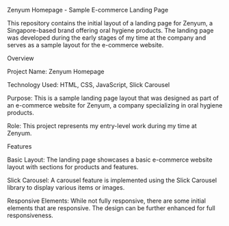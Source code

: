 Zenyum Homepage - Sample E-commerce Landing Page

This repository contains the initial layout of a landing page for Zenyum, a Singapore-based brand offering oral hygiene products. The landing page was developed during the early stages of my time at the company and serves as a sample layout for the e-commerce website.



Overview

Project Name: Zenyum Homepage

Technology Used: HTML, CSS, JavaScript, Slick Carousel

Purpose: This is a sample landing page layout that was designed as part of an e-commerce website for Zenyum, a company specializing in oral hygiene products.

Role: This project represents my entry-level work during my time at Zenyum.



Features

Basic Layout: The landing page showcases a basic e-commerce website layout with sections for products and features.

Slick Carousel: A carousel feature is implemented using the Slick Carousel library to display various items or images.

Responsive Elements: While not fully responsive, there are some initial elements that are responsive. The design can be further enhanced for full responsiveness.
